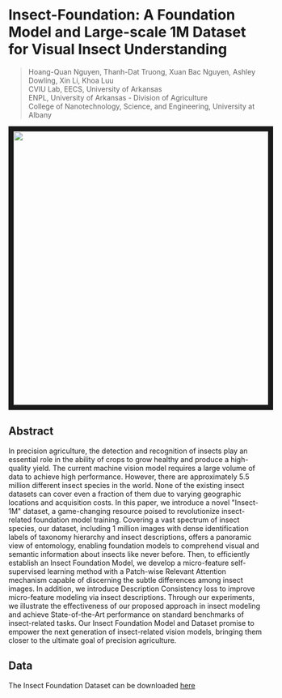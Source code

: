 # Insect-Foundation: A Foundation Model and Large-scale 1M Dataset for Visual Insect Understanding

> Hoang-Quan Nguyen, Thanh-Dat Truong, Xuan Bac Nguyen, Ashley Dowling, Xin Li, Khoa Luu<br>
> CVIU Lab, EECS, University of Arkansas<br>
> ENPL, University of Arkansas - Division of Agriculture<br>
> College of Nanotechnology, Science, and Engineering, University at Albany<br>

<a href="https://youtu.be/fwIAGTgrixs" target="_blank">
 <img src="https://i.ytimg.com/vi/fwIAGTgrixs/maxresdefault.jpg" alt="" width="960" height="540" border="10" />
</a>

## Abstract

In precision agriculture, the detection and recognition of insects play an essential role in the ability of crops to grow healthy and produce a high-quality yield. The current machine vision model requires a large volume of data to achieve high performance. However, there are approximately 5.5 million different insect species in the world. None of the existing insect datasets can cover even a fraction of them due to varying geographic locations and acquisition costs. In this paper, we introduce a novel "Insect-1M" dataset, a game-changing resource poised to revolutionize insect-related foundation model training. Covering a vast spectrum of insect species, our dataset, including 1 million images with dense identification labels of taxonomy hierarchy and insect descriptions, offers a panoramic view of entomology, enabling foundation models to comprehend visual and semantic information about insects like never before. Then, to efficiently establish an Insect Foundation Model, we develop a micro-feature self-supervised learning method with a Patch-wise Relevant Attention mechanism capable of discerning the subtle differences among insect images. In addition, we introduce Description Consistency loss to improve micro-feature modeling via insect descriptions. Through our experiments, we illustrate the effectiveness of our proposed approach in insect modeling and achieve State-of-the-Art performance on standard benchmarks of insect-related tasks. Our Insect Foundation Model and Dataset promise to empower the next generation of insect-related vision models, bringing them closer to the ultimate goal of precision agriculture.


## Data

The Insect Foundation Dataset can be downloaded [here](https://uark-cviu.github.io/projects/insect-foundation)
